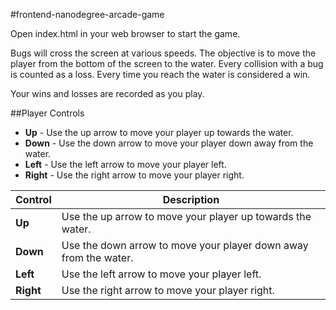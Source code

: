 #frontend-nanodegree-arcade-game

Open index.html in your web browser to start the game.

Bugs will cross the screen at various speeds. The objective is to move the player from the bottom of the screen to the water. Every collision with a bug is counted as a loss. Every time you reach the water is considered a win.

Your wins and losses are recorded as you play.

##Player Controls
- **Up** - Use the up arrow to move your player up towards the water.
- **Down** - Use the down arrow to move your player down away from the water.
- **Left** - Use the left arrow to move your player left.
- **Right** - Use the right arrow to move your player right.

Control | Description
------------ | -------------
**Up** | Use the up arrow to move your player up towards the water.
**Down** | Use the down arrow to move your player down away from the water.
**Left** | Use the left arrow to move your player left.
**Right** | Use the right arrow to move your player right.
